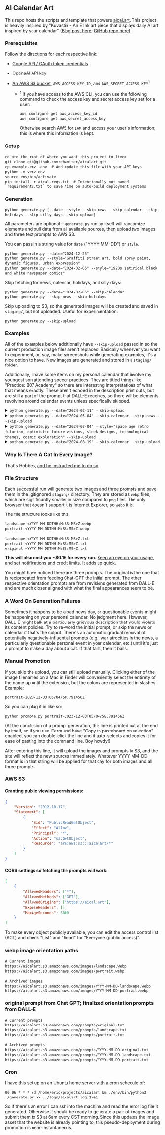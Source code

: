 ## AI Calendar Art

This repo hosts the scripts and template that powers [aical.art](https://aical.art). This project is heavily inspired by "Kuvastin - An E Ink art piece that displays daily AI art inspired by your calendar" ([Blog post here](https://turunen.dev/2023/11/20/Kuvastin-Unhinged-AI-eink-display/); [GitHub repo here](https://github.com/Iletee/kuvastin)).

### Prerequisites

Follow the directions for each respective link:

  * [Google API / OAuth token credentials](https://developers.google.com/calendar/api/quickstart/python)
  * [OpenaAI API key](https://platform.openai.com/docs/quickstart?context=python)
  * [An AWS S3 bucket](https://docs.aws.amazon.com/AmazonS3/latest/userguide/create-bucket-overview.html), `AWS_ACCESS_KEY_ID`, and `AWS_SECRET_ACCESS_KEY`<sup>1</sup>

    * <sup>1</sup> If you have access to the AWS CLI, you can use the following command to check the access key and secret access key set for a user:

      ```
      aws configure get aws_access_key_id
      aws configure get aws_secret_access_key
      ```

      Otherwise search AWS for `IAM` and access your user's information; this is where this information is kept.

### Setup

```
cd <to the root of where you want this project to live>
git clone git@github.com:ehamiter/aicalart.git
cp example.env .env  # And update this file with your API keys
python -m venv env
source env/bin/activate
pip install -r aical-reqs.txt  # Intentionally not named `requirements.txt` to save time on auto-build deployment systems
```

### Generation

```
python generate.py [--date --style --skip-news --skip-calendar --skip-holidays --skip-silly-days --skip-upload]
```

All parameters are optional-- `generate.py` run by itself will randomize elements and pull data from all available sources, then upload two images and three text prompts to AWS S3.

You can pass in a string value for `date` ("YYYY-MM-DD") or `style`.

```
python generate.py --date="2024-12-25"
python generate.py --style="Graffiti street art, bold spray paint, dynamic figures, urban expression"
python generate.py --date="2024-02-05" --style="1920s satirical black and white newspaper comics"
```


Skip fetching for news, calendar, holidays, and silly days:

```
python generate.py --date="2024-02-05" --skip-calendar
python generate.py --skip-news --skip-holidays
```

Skip uploading to S3, so the generated images will be created and saved in `staging/`, but not uploaded. Useful for experimentation:

```
python generate.py --skip-upload
```


### Examples

All of the examples below additionally have `--skip-upload` passed in so the current production image files aren't replaced. Basically whenever you want to experiment, or, say, make screenshots while generating examples, it's a nice option to have. New images are generated and stored in a `staging/` folder.

Additionally, I have some items on my personal calendar that involve my youngest son attending soccer practices. They are titled things like "Practice: B07 Academy" so there are interesting interpretations of what that means exactly. These aren't echoed in the description print outs, but are still a part of the prompt that DALL-E receives, so there will be elements revolving around calendar events unless specifically skipped.

<details>
<summary><code>python generate.py --date="2024-02-11" --skip-upload</code></summary>
<figure>
  <img src="./static/images/examples/2024-02-11-landscape.webp" alt="An AI-generated image showcasing a vibrant sports stadium scene with emotional distortion in Neo-Expressionism style.">
  <figcaption>
    <h4>February 11, 2024: The Super Bowl, Don't Cry Over Spilled Milk Day, and Make A Friend Day</h4>
    <p><strong>Style:</strong> Neo-Expressionism, raw imagery, intense colors, emotional distortion</p>
    <p><strong>News:</strong> University of Pennsylvania president steps down amid criticism of antisemitism testimony - NBC News</p>
    <p><strong>Today:</strong> 2024-02-11, Super Bowl and Make a Friend Day and Don't Cry Over Spilled Milk Day</p>
    <p><strong>DALL-E prompt:</strong> Digital art, full screen, intense colors, Neo-Expressionism, emotional distortion, picturing a vibrant sports stadium filled with fans during the pinnacle of a championship game. Hobbes, the orange tabby, is seen amongst the crowd, wearing a miniature football jersey, sitting beside a new unlikely friend, a mouse with a tiny friendship bracelet. Behind them, an overturned milk glass, its contents ignored for the thrill of the game. All around, elements of celebration, teamwork, and camaraderie blend together in a dynamic expression of festive chaos, hinting at upcoming athletic practices and the joyous spirit of special personal celebrations without revealing specifics.</p>
    <p><strong>Landscape prompt:</strong> Full screen digital art embodying the Neo-Expressionism movement featuring emotional distortion and intense colors. The focal point is a bustling sports stadium filled to the brim with fans totally engrossed in the climax of a championship game. In the crowd, an identifiable orange-striped tabby character dressed in a tiny football jersey is found, sitting next to an unusual buddy, a mouse sporting a minuscule friendship bracelet. A further element behind them is a tipped over glass of milk, ignored in favor of the exciting sporting event. The atmosphere exhibits aspects of celebration, teamwork, and camaraderie in a vibrant display of joyful disorder, subtly indicating future athletic practices and the heartening ambiance of meaningful personal festivities without giving away detailed information. The image is crafted in a landscape format.</p>
  </figcaption>
</figure>
</details>

<details>
<summary><code>python generate.py --date="2024-05-04" --skip-calendar --skip-news --skip-upload</code></summary>
<figure>
  <img src="./static/images/examples/2024-05-04-landscape.webp" alt="An AI-generated image showing a tabby cat frolicking in a space-age-inspired retro kitchen, where an egg fries nearby, and fireworks explode in the background night sky.">
  <figcaption>
    <h4>May 4th 2024: May The Fourth Be With You; Also EOD Day, I'm Surprised This Was Generated</h4>
    <p><strong>Style:</strong> Renaissance portrait, realistic details, chiaroscuro lighting, classical beauty</p>
    <p><strong>News:</strong> None</p>
    <p><strong>Today:</strong> 2024-05-04, National Explosive Ordnance Disposal (EOD) Day and Star Wars Day, Herb Day and Free Comic Book Day</p>
    <p><strong>DALL-E prompt:</strong> Digital art, award-winning art in 4k/8k resolution with realistic details and chiaroscuro lighting capturing classical beauty, no margins, full screen: Envision a tapestry that honors National Explosive Ordnance Disposal (EOD) Day through an allegorical scene where EOD technicians are depicted as Jedi from Star Wars, expertly disarming a variety of devices with lightsabers in hand. Amongst the high-tech gear and defused ordinance, intertwine herbs indigenous to the galaxy, symbolizing Herb Day. Woven into the backdrop are iconic comic book pages, representing Free Comic Book Day, each frame capturing a heroic moment of defusal. In the midst of this intricate ensemble, hide Hobbes the orange tabby cat playfully pawing at a deactivated thermal detonator, while donning a tiny EOD bomb suit, his whiskers twitching in the thrill of the disarmament, subtly blending into the narrative as both an observer and a silent hero.</p>
    <p><strong>Landscape prompt:</strong> Create a 4k/8k resolution digital art with meticulous details and chiaroscuro lighting highlighting classical beauty in full screen. Picture a tapestry commemorating National Explosive Ordnance Disposal (EOD) Day symbolically. The scene depicts EOD technicians of differing descents and genders, proficiently nullifying various devices, holding advanced tech tools in their hands. Enrich the backdrop with high-tech gear and neutralized ordnance. Intersperse species-specific flora from a faraway galaxy, giving a nod to Herb day. Embed the background with iconic scenes from an imaginary graphic novel, each frame displaying a gallant moment of disarming, this alludes to Free Comic Book Day. Central to this complex montage, incorporate a disguised generic orange tabby cat playfully batting a deactivated futuristic explosive device, adorning a miniature EOD explosive armor. The cat, merging smoothly into the narrative, serves as a silent observer and a subdued protagonist. This image should have a landscape orientation.</p>
  </figcaption>
</figure>
</details>


<details>
<summary><code>python generate.py --date="2024-07-04" --style="space age retro futurism, optimistic future visions, sleek designs, technological themes, cosmic exploration" --skip-upload</code></summary>
<figure>
  <img src="./static/images/examples/2024-07-04-portrait.webp" alt="An AI-generated image showing a tabby cat frolicking in a space-age-inspired retro kitchen, where an egg fries nearby, and fireworks explode in the background night sky.">
  <figcaption>
    <h4>July 4th 2024: Sure, it's Independence Day; Did You Know It's Also Sidewalk Egg Frying Day?</h4>
    <p><strong>Style:</strong> space age retro futurism, optimistic future visions, sleek designs, technological themes, cosmic exploration</p>
    <p><strong>News:</strong> Penn President Liz Magill resigns days after antisemitism hearing - NPR</p>
    <p><strong>Today:</strong> 2024-07-04, Independence Day and Sidewalk Egg Frying Day</p>
    <p><strong>DALL-E prompt:</strong> "Space age retro futurism meets a patriotic celebration and whimsical summer shenanigans as Hobbes, the cunning orange tabby, tiptoes across a sleek, high-tech kitchen where an egg fries on the sidewalk-themed countertop, amidst a display of red, white, and blue cosmic explorations, with hidden symbols of familial affection and festive cheer, encapsulated in a full screen, no-margins tableau of optimistic future visions."</p>
    <p><strong>Portrait prompt:</strong> Envision a scene rendered in retro futurism, blended with a whimsical summer vibe and patriotic symbols. Picture a clever orange-striped cat, reminiscent of a carefree, playful character, steadily walking across a shiny, innovative kitchen that features a countertop designed to mimic a heated sidewalk where an egg is frying. The whole surrounding bursts with hues of red, white, and blue - a celebration of cosmic exploration. Concealed within this tableau are symbols expressing familial love and holiday cheer, all enclosed within a full screen, margin-free composition that displays a hopeful vision of the future- captured in a vertical orientation.</p>
  </figcaption>
</figure>
</details>

<details>
<summary><code>python generate.py --date="2024-08-19" --skip-calendar --skip-upload</code></summary>
<figure>
  <img src="./static/images/examples/2024-08-19-landscape.webp" alt="An AI-generated image showing a tabby cat wearing a camera for a collar, perched on top of a passenger airplane in Transavantgarde style showcasing a bustling international airport scene.">
  <figcaption>
    <h4>August 19th 2024: Aviation, Photos, And Giant Cats Perched On Top Of Planes</h4>
    <p><strong>Style:</strong> Transavantgarde, return to figurative painting, eclectic styles, emotive expression</p>
    <p><strong>News:</strong> Penn President Liz Magill resigns after facing intense controversy; chair of school's board of trustees also steps down - The Philadelphia Inquirer</p>
    <p><strong>Today:</strong> 2024-08-19, National Aviation Day and World Photo Day</p>
    <p><strong>DALL-E prompt:</strong> Digital art, award-winning art in 4k/8k resolution, showcasing a Transavantgarde style with a return to figurative painting and eclectic styles paired with emotive expression, no margins, and full-screen composition: Create an image that celebrates National Aviation Day by featuring a bustling international airport scene where vintage and modern aircraft are adorned with motifs that pay tribute to the evolution of photography in honor of World Photo Day. Incorporated into this dynamic tableau is Hobbes, the orange tabby cat, perched nonchalantly on top of a classic propeller plane, with a camera strap casually draped around his neck, symbolizing the observer's role in both aviation and photography. In the cloud formations above, discernible upon close inspection, is the subtle silhouette of famous aviators and photographers, hinting at their impact on their respective fields, while the overall scene encapsulates the joyous spirit of human achievement in flight and art.</p>
    <p><strong>Landscape prompt:</strong> Create an image in Transavantgarde style showcasing a bustling international airport scene in celebration of National Aviation Day. The scene incorporates vintage and modern aircraft adorned with motifs paying homage to the evolution of photography, in honor of World Photo Day. Position an orange tabby cat perched nonchalantly on top of a classic propeller airplane, with a camera strap around his neck, symbolizing the observer's role in aviation and photography. In the cloud formations, subtly incorporate silhouettes of notable contributors to aviation and photography. This busy scene denotes the joyful spirit of human achievement in the realms of flight and art. Maintain a high-quality resolution and horizontal orientation.</p>
  </figcaption>
</figure>
</details>


### Why Is There A Cat In Every Image?

That's Hobbes, [and he instructed me to do so](https://github.com/ehamiter/aicalart/blob/main/example.env#L10).


### File Structure

Each successful run will generate two images and three prompts and save them in the .gitignored `staging/` directory. They are stored as `webp` files, which are significantly smaller in size compared to `png` files. The only browser that doesn't support it is Internet Explorer, so `webp` it is.

The file structure looks like this:

```
landscape-<YYYY-MM-DDTHH:M:SS:MS>Z.webp
portrait-<YYYY-MM-DDTHH:M:SS:MS>Z.webp

landscape-<YYYY-MM-DDTHH:M:SS:MS>Z.txt
portrait-<YYYY-MM-DDTHH:M:SS:MS>Z.txt
original-<YYYY-MM-DDTHH:M:SS:MS>Z.txt
```

**This will also cost you ~$0.16 for every run.** [Keep an eye on your usage](https://platform.openai.com/usage), and set notifications and credit limits. It adds up quick.

You might have noticed there are three prompts. The original is the one that is reciprocated from feeding Chat-GPT the initial prompt. The other respective orientation prompts are from revisions generated from DALL-E and are much closer aligned with what the final appearances seem to be.


### A Word On Generation Failures
Sometimes it happens to be a bad news day, or questionable events might be happening on your personal calendar. No judgment here. However, DALL-E might balk at a particularly grievous description that would violate its content policies. Try to re-word the initial prompt, or skip the news or calendar if that's the culprit. There's an automatic gradual removal of potentially negatively-influential prompts (e.g., war atrocities in the news, a particularly questionable personal event in your calendar, etc.) until it's just a prompt to make a day about a cat. If that fails, then it bails.


### Manual Promotion
If you skip the upload, you can still upload manually. Clicking either of the image filenames on a Mac in Finder will conveniently select the entirety of the name up until the extension, but the colons are represented in slashes. Example:

```
portrait-2023-12-03T05/04/58.791456Z
```

So you can plug it in like so:
```
python promote.py portrait-2023-12-03T05/04/58.791456Z
```
(At the conclusion of a prompt generation, this line is printed out at the end by itself, so if you use iTerm and have "Copy to pasteboard on selection" enabled, you can double-click the line and it auto-selects and copies it for ease of pasting into the command line. Boy howdy!)

After entering this line, it will upload the images and prompts to S3, and the site will reflect the new sources immediately. Whatever YYYY-MM-DD format is in that string will be applied for that day for both images and all three prompts.


### AWS S3

#### Granting public viewing permissions:
```json
{
    "Version": "2012-10-17",
    "Statement": [
        {
            "Sid": "PublicReadGetObject",
            "Effect": "Allow",
            "Principal": "*",
            "Action": "s3:GetObject",
            "Resource": "arn:aws:s3:::aicalart/*"
        }
    ]
}
```

#### CORS settings so fetching the prompts will work:
```json
[
    {
        "AllowedHeaders": ["*"],
        "AllowedMethods": ["GET"],
        "AllowedOrigins": ["https://aical.art"],
        "ExposeHeaders": [],
        "MaxAgeSeconds": 3000
    }
]
```

To make every object publicly available, you can edit the access control list (ACL) and check "List" and "Read" for "Everyone (public access)".

### webp image orientation paths
```
# Current images
https://aicalart.s3.amazonaws.com/images/landscape.webp
https://aicalart.s3.amazonaws.com/images/portrait.webp

# Archived images
https://aicalart.s3.amazonaws.com/images/YYYY-MM-DD-landscape.webp
https://aicalart.s3.amazonaws.com/images/YYYY-MM-DD-portrait.webp
```

### original prompt from Chat GPT; finalized orientation prompts from DALL-E
```
# Current prompts
https://aicalart.s3.amazonaws.com/prompts/original.txt
https://aicalart.s3.amazonaws.com/prompts/landscape.txt
https://aicalart.s3.amazonaws.com/prompts/portrait.txt

# Archived prompts
https://aicalart.s3.amazonaws.com/prompts/YYYY-MM-DD-original.txt
https://aicalart.s3.amazonaws.com/prompts/YYYY-MM-DD-landscape.txt
https://aicalart.s3.amazonaws.com/prompts/YYYY-MM-DD-portrait.txt
```

### Cron

I have this set up on an Ubuntu home server with a cron schedule of:

```
00 06 * * * cd /home/eric/projects/aicalart && ./env/bin/python3 ./generate.py >> ../logs/aicalart.log 2>&1
```

So if there's an error I can ssh into the machine and read the error log file it generated. Otherwise it should be ready to generate a pair of images and submit them to S3 at 6am every CST morning. Since this updates the image asset that the website is already pointing to, this pseudo-deployment during promotion is near-instantaneous.

